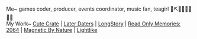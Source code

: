 Me~ games coder, producer, events coordinator, music fan, teagirl  🌷⛏🍵🎶🏡✨👗📐  
My Work~ [Cute Crate](https://caidence.itch.io/cutecrate) | [Later Daters](https://www.nintendo.com/games/detail/later-daters-switch/) | [LongStory](https://www.nintendo.com/games/detail/longstory-a-dating-game-for-the-real-world-switch/) | [Read Only Memories: 2064](https://www.playstation.com/en-us/games/read-only-memories-ps4/) | [Magnetic By Nature](https://store.steampowered.com/app/296510/Magnetic_By_Nature/) | [Lightlike](https://mxashlynn.itch.io/lightlike)
